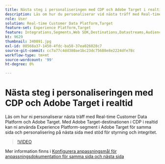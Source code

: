 ```yaml
---
title: Nästa steg i personaliseringen med CDP och Adobe Target i realtid
description: Läs om hur du personaliserar vid nästa träff med Real-time Customer Data Platform (CDP) och Adobe Target.
role: User
solution: Real-time Customer Data Platform,Target
feature-set: Experience Platform,Target
feature: Integrations,Segments,Web SDK,Destinations,Datastreams,Audiences,Experience Targeting
kt: 9629
thumbnail: 340091.jpg
exl-id: 08568a37-1450-4fdc-ba58-37ea026028c7
source-git-commit: cc7a77c4dd380ae1bc23dc75608e8e2224dfe78c
workflow-type: tm+mt
source-wordcount: '99'
ht-degree: 0%

---
```


# Nästa steg i personaliseringen med CDP och Adobe Target i realtid

Läs om hur ni personaliserar nästa träff med Real-time Customer Data Platform och Adobe Target. Med Adobe Target-destinationen i CDP i realtid kan ni använda Experience Platform-segment i Adobe Target för samma sida och personalisering på nästa sida med stöd för styrning och integritet.

>[!VIDEO](https://video.tv.adobe.com/v/340091?quality=12&learn=on)

Mer information finns i [Konfigurera anpassningsmål för anpassningsdokumentation för samma sida och nästa sida](https://experienceleague.adobe.com/docs/experience-platform/destinations/ui/activate/configure-personalization-destinations.html)
